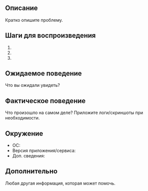 ﻿---
name: Отчёт об ошибке
about: Сообщить об ошибке и помочь нам её исправить
labels: bug
---

## Описание
Кратко опишите проблему.

## Шаги для воспроизведения
1. 
2. 
3. 

## Ожидаемое поведение
Что вы ожидали увидеть?

## Фактическое поведение
Что произошло на самом деле? Приложите логи/скриншоты при необходимости.

## Окружение
- ОС: 
- Версия приложения/сервиса: 
- Доп. сведения: 

## Дополнительно
Любая другая информация, которая может помочь.
